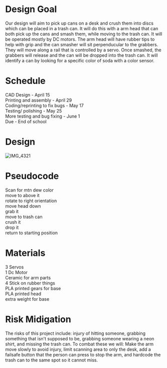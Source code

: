 # Design Goal
Our design will aim to pick up cans on a desk and crush them into discs which can be placed in a trash can. It will do this with a arm head that can both pick up the cans and smash them, while moving to the trash can. It will be operated mostly by DC motors. The arm head will have rubber tips to help with grip and the can smasher will sit perpenducular to the grabbers. They will move along a rail that is controlled by a servo. Once smashed, the grabbers will release and the can will be dropped into the trash can. It will identify a can by looking for a specific color of soda with a color sensor. 
# Schedule
CAD Design - April 15  
Printing and assembly - April 29  
Coding/reprinting to fix bugs - May 17  
Testing/ polishing - May 25  
More testing and bug fixing - June 1  
Due - End of school  
# Design
![IMG_4321](https://github.com/rkish3721/Robot-Arm/assets/143533512/43ed9875-583b-4a61-a532-75eb30a5c455)
# Pseudocode
Scan for mtn dew color  
move to above it   
rotate to right orientation  
move head down  
grab it  
move to trash can    
crush it  
drop it  
return to starting position   
# Materials
3 Servos  
1 Dc Motor  
Ceramic for arm parts  
4 Stick on rubber things  
PLA printed gears for base  
PLA printed head  
extra weight for base  
# Risk Midigation
The risks of this project include: injury of hitting someone, grabbing something that isn't supposed to be, grabbing someone wearing a neon shirt, and missing the trash can. To combat these we will: Make the arm move slowly to avoid injury, limit scanning area to only the desk, add a failsafe button that the person can press to stop the arm, and hardcode the trash can to the same spot so it cannot miss. 

